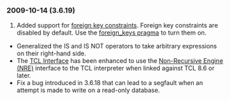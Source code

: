 ### 2009\-10\-14 (3\.6\.19\)

1. Added support for [foreign key constraints](foreignkeys.html). Foreign key constraints
 are disabled by default. Use the [foreign\_keys pragma](pragma.html#pragma_foreign_keys) to turn them on.
- Generalized the IS and IS NOT operators to take arbitrary expressions
 on their right\-hand side.
- The [TCL Interface](tclsqlite.html) has been enhanced to use the
 [Non\-Recursive Engine (NRE)](http://www.tcl-lang.org/cgi-bin/tct/tip/322.html)
 interface to the TCL interpreter when linked against TCL 8\.6 or later.
- Fix a bug introduced in 3\.6\.18 that can lead to a segfault when an
 attempt is made to write on a read\-only database.




